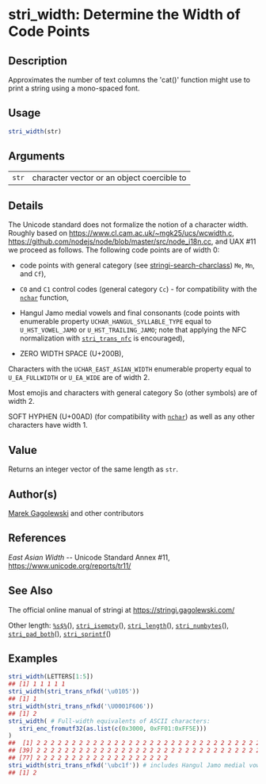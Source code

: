 # stri\_width: Determine the Width of Code Points

## Description

Approximates the number of text columns the \'cat()\' function might use to print a string using a mono-spaced font.

## Usage

```r
stri_width(str)
```

## Arguments

|       |                                            |
|-------|--------------------------------------------|
| `str` | character vector or an object coercible to |

## Details

The Unicode standard does not formalize the notion of a character width. Roughly based on <https://www.cl.cam.ac.uk/~mgk25/ucs/wcwidth.c>, <https://github.com/nodejs/node/blob/master/src/node_i18n.cc>, and UAX \#11 we proceed as follows. The following code points are of width 0:

-   code points with general category (see [stringi-search-charclass](https://stringi.gagolewski.com/rapi/stringi-search-charclass.html)) `Me`, `Mn`, and `Cf`),

-   `C0` and `C1` control codes (general category `Cc`) - for compatibility with the [`nchar`](https://stat.ethz.ch/R-manual/R-patched/library/base/html/nchar.html) function,

-   Hangul Jamo medial vowels and final consonants (code points with enumerable property `UCHAR_HANGUL_SYLLABLE_TYPE` equal to `U_HST_VOWEL_JAMO` or `U_HST_TRAILING_JAMO`; note that applying the NFC normalization with [`stri_trans_nfc`](https://stringi.gagolewski.com/rapi/stri_trans_nfc.html) is encouraged),

-   ZERO WIDTH SPACE (U+200B),

Characters with the `UCHAR_EAST_ASIAN_WIDTH` enumerable property equal to `U_EA_FULLWIDTH` or `U_EA_WIDE` are of width 2.

Most emojis and characters with general category So (other symbols) are of width 2.

SOFT HYPHEN (U+00AD) (for compatibility with [`nchar`](https://stat.ethz.ch/R-manual/R-patched/library/base/html/nchar.html)) as well as any other characters have width 1.

## Value

Returns an integer vector of the same length as `str`.

## Author(s)

[Marek Gagolewski](https://www.gagolewski.com/) and other contributors

## References

*East Asian Width* -- Unicode Standard Annex \#11, <https://www.unicode.org/reports/tr11/>

## See Also

The official online manual of <span class="pkg">stringi</span> at <https://stringi.gagolewski.com/>

Other length: [`%s$%`](https://stringi.gagolewski.com/rapi/%25s$%25.html)(), [`stri_isempty`](https://stringi.gagolewski.com/rapi/stri_isempty.html)(), [`stri_length`](https://stringi.gagolewski.com/rapi/stri_length.html)(), [`stri_numbytes`](https://stringi.gagolewski.com/rapi/stri_numbytes.html)(), [`stri_pad_both`](https://stringi.gagolewski.com/rapi/stri_pad_both.html)(), [`stri_sprintf`](https://stringi.gagolewski.com/rapi/stri_sprintf.html)()

## Examples




```r
stri_width(LETTERS[1:5])
## [1] 1 1 1 1 1
stri_width(stri_trans_nfkd('\u0105'))
## [1] 1
stri_width(stri_trans_nfkd('\U0001F606'))
## [1] 2
stri_width( # Full-width equivalents of ASCII characters:
   stri_enc_fromutf32(as.list(c(0x3000, 0xFF01:0xFF5E)))
)
##  [1] 2 2 2 2 2 2 2 2 2 2 2 2 2 2 2 2 2 2 2 2 2 2 2 2 2 2 2 2 2 2 2 2 2 2 2 2 2 2
## [39] 2 2 2 2 2 2 2 2 2 2 2 2 2 2 2 2 2 2 2 2 2 2 2 2 2 2 2 2 2 2 2 2 2 2 2 2 2 2
## [77] 2 2 2 2 2 2 2 2 2 2 2 2 2 2 2 2 2 2 2
stri_width(stri_trans_nfkd('\ubc1f')) # includes Hangul Jamo medial vowels and final consonants
## [1] 2
```
